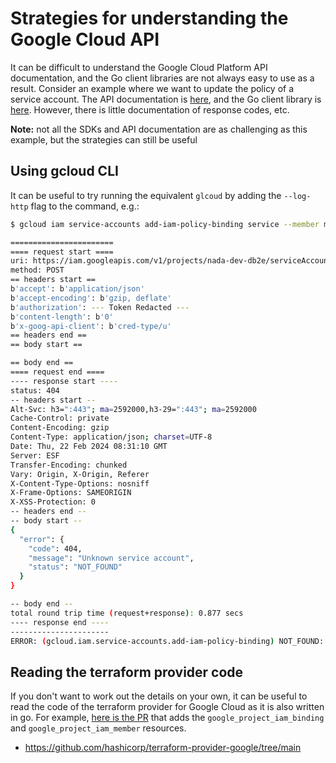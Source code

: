 # Strategies for understanding the Google Cloud API
It can be difficult to understand the Google Cloud Platform API documentation, and the Go client libraries are not always easy to use as a result. Consider an example where we want to update the policy of a service account. The API documentation is [here](https://cloud.google.com/iam/docs/reference/rest/v1/projects.serviceAccounts/setIamPolicy), and the Go client library is [here](https://pkg.go.dev/google.golang.org/api/iam/v1?tab=doc#ProjectsServiceAccountsService.SetIamPolicy). However, there is little documentation of response codes, etc.

**Note:** not all the SDKs and API documentation are as challenging as this example, but the strategies can still be useful

## Using gcloud CLI
It can be useful to try running the equivalent `glcoud` by adding the `--log-http` flag to the command, e.g.:

```sh
$ gcloud iam service-accounts add-iam-policy-binding service --member meh --role meh --log-http
```

```sh
=======================
==== request start ====
uri: https://iam.googleapis.com/v1/projects/nada-dev-db2e/serviceAccounts/service:getIamPolicy?alt=json&options.requestedPolicyVersion=3
method: POST
== headers start ==
b'accept': b'application/json'
b'accept-encoding': b'gzip, deflate'
b'authorization': --- Token Redacted ---
b'content-length': b'0'
b'x-goog-api-client': b'cred-type/u'
== headers end ==
== body start ==

== body end ==
==== request end ====
---- response start ----
status: 404
-- headers start --
Alt-Svc: h3=":443"; ma=2592000,h3-29=":443"; ma=2592000
Cache-Control: private
Content-Encoding: gzip
Content-Type: application/json; charset=UTF-8
Date: Thu, 22 Feb 2024 08:31:10 GMT
Server: ESF
Transfer-Encoding: chunked
Vary: Origin, X-Origin, Referer
X-Content-Type-Options: nosniff
X-Frame-Options: SAMEORIGIN
X-XSS-Protection: 0
-- headers end --
-- body start --
{
  "error": {
    "code": 404,
    "message": "Unknown service account",
    "status": "NOT_FOUND"
  }
}

-- body end --
total round trip time (request+response): 0.877 secs
---- response end ----
----------------------
ERROR: (gcloud.iam.service-accounts.add-iam-policy-binding) NOT_FOUND: Unknown service account
```

## Reading the terraform provider code
If you don't want to work out the details on your own, it can be useful to read the code of the terraform provider for Google Cloud as it is also written in go. For example, [here is the PR](https://github.com/hashicorp/terraform-provider-google/pull/171) that adds the `google_project_iam_binding` and `google_project_iam_member` resources.

- https://github.com/hashicorp/terraform-provider-google/tree/main
